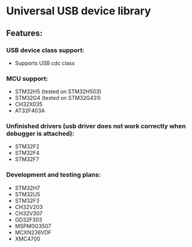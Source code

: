 # Universal USB device library

## Features:

### USB device class support:
- Supports USB cdc class

### MCU support:
- STM32H5 (tested on STM32H503)
- STM32G4 (tested on STM32G431)
- CH32X035
- AT32F403A

### Unfinished drivers (usb driver does not work correctly when debugger is attached):
- STM32F2
- STM32F4
- STM32F7

### Development and testing plans:
- STM32H7
- STM32U5
- STM32F3
- CH32V203
- CH32V307
- GD32F303
- MSPM0G3507
- MCXN236VDF
- XMC4700

